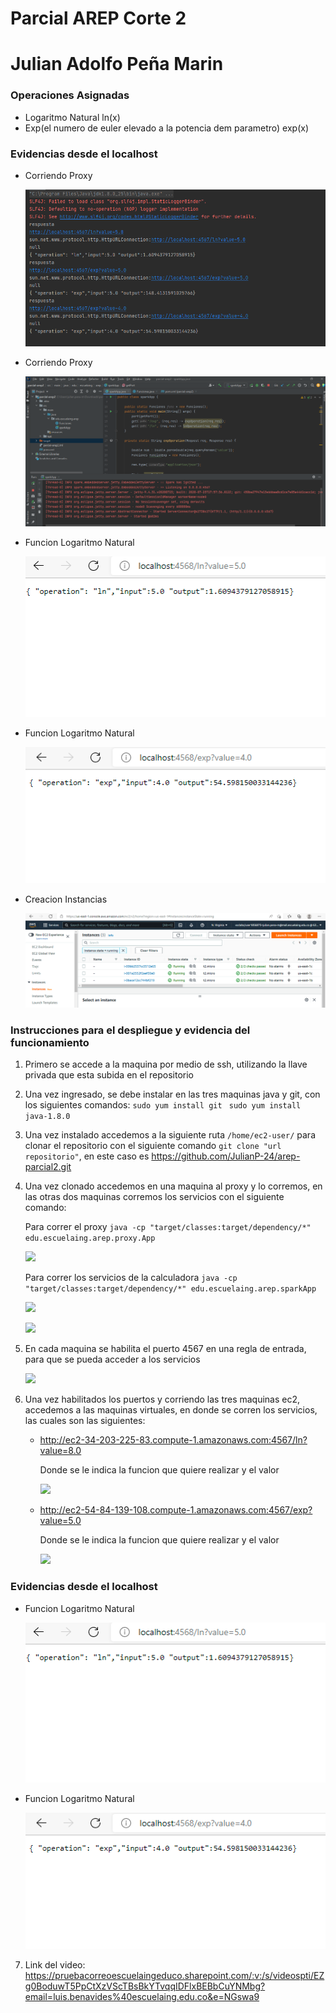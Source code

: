# Parcial AREP Corte 2
# Julian Adolfo Peña Marin

### Operaciones Asignadas
* Logaritmo Natural ln(x)
* Exp(el numero de euler elevado a la potencia dem parametro) exp(x)

### Evidencias desde el localhost

* Corriendo Proxy
  
  ![](img/servidorProxy.png)
  
* Corriendo Proxy
  
  ![](img/corriendoServicios.png)
  
* Funcion Logaritmo Natural
  
  ![](img/local1.png)
  
* Funcion Logaritmo Natural
  
  ![](img/local2.png)

* Creacion Instancias

  ![](img/instancias.png)

### Instrucciones para el despliegue y evidencia del funcionamiento
1. Primero se accede a la maquina por medio de ssh, utilizando la llave privada que esta subida en el repositorio
2. Una vez ingresado, se debe instalar en las tres maquinas java y git, con los siguientes comandos:
  ```sudo yum install git ```
  ```sudo yum install java-1.8.0```
  
3. Una vez instalado accedemos a la siguiente ruta ```/home/ec2-user/``` para clonar el repositorio con el siguiente
   comando ```git clone "url repositorio"```, en este caso es https://github.com/JulianP-24/arep-parcial2.git
   
4. Una vez clonado accedemos en una maquina al proxy y lo corremos, en las otras dos maquinas corremos los servicios con 
   el siguiente comando:
   
   Para correr el proxy
   ```java -cp "target/classes:target/dependency/*" edu.escuelaing.arep.proxy.App```
   
   ![](img/proxy.png)
   
   Para correr los servicios de la calculadora
   ```java -cp "target/classes:target/dependency/*" edu.escuelaing.arep.sparkApp```
   
   ![](img/servicio1.png)
   
   ![](img/servicio2.png)

5. En cada maquina se habilita el puerto 4567 en una regla de entrada, para que se pueda acceder a los servicios
	
   ![](img/puertosEnCadaMaquina.png)

6. Una vez habilitados los puertos y corriendo las tres maquinas ec2, accedemos a las maquinas virtuales, en donde
   se corren los servicios, las cuales son las siguientes:
   
	* http://ec2-34-203-225-83.compute-1.amazonaws.com:4567/ln?value=8.0
	
	  Donde se le indica la funcion que quiere realizar y el valor
	  
	  ![](img/maquina1.png)
	  
	* http://ec2-54-84-139-108.compute-1.amazonaws.com:4567/exp?value=5.0
	  
	  Donde se le indica la funcion que quiere realizar y el valor
	  
	  ![](img/maquina2.png)

### Evidencias desde el localhost

* Funcion Logaritmo Natural
  
  ![](img/local1.png)
  
* Funcion Logaritmo Natural
  
  ![](img/local2.png)
  
7. Link del video: https://pruebacorreoescuelaingeduco.sharepoint.com/:v:/s/videospti/EZg0BoduwT5PpCtXzVScTBsBkYTvqqIDFlxBEBbCuYNMbg?email=luis.benavides%40escuelaing.edu.co&e=NGswa9
